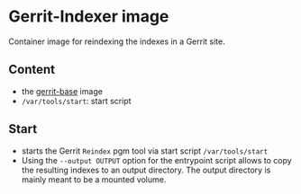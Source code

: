 # Gerrit-Indexer image

Container image for reindexing the indexes in a Gerrit site.

## Content

* the [gerrit-base](../gerrit-base/README.md) image
* `/var/tools/start`: start script

## Start

* starts the Gerrit `Reindex` pgm tool via start script `/var/tools/start`
* Using the `--output OUTPUT` option for the entrypoint script allows to copy
  the resulting indexes to an output directory. The output directory is mainly
  meant to be a mounted volume.
